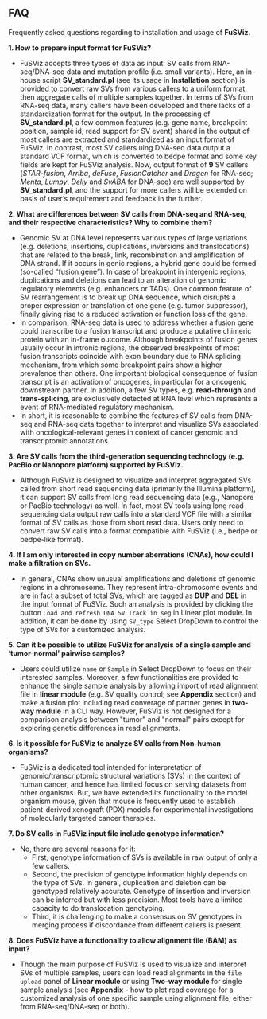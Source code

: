 ## FAQ

Frequently asked questions regarding to installation and usage of **FuSViz**.

__1. How to prepare input format for FuSViz?__

- FuSViz accepts three types of data as input: SV calls from RNA-seq/DNA-seq data and mutation profile (i.e. small variants). Here, an in-house script **SV_standard.pl** (see its usage in **Installation** section) is provided to convert raw SVs from various callers to a uniform format, then aggregate calls of multiple samples together. In terms of SVs from RNA-seq data, many callers have been developed and there lacks of a standardization format for the output. In the processing of **SV_standard.pl**, a few common features (e.g. gene name, breakpoint position, sample id, read support for SV event) shared in the output of most callers are extracted and standardized as an input format of FuSViz. In contrast, most SV callers uing DNA-seq data output a standard VCF format, which is converted to bedpe format and some key fields are kept for FuSViz analysis. Now, output format of **9** SV callers (*STAR-fusion*, *Arriba*, *deFuse*, *FusionCatcher* and *Dragen* for RNA-seq; *Menta*, *Lumpy*, *Delly* and *SvABA* for DNA-seq) are well supported by **SV_standard.pl**, and the support for more callers will be extended on basis of user’s requirement and feedback in the further.

__2. What are differences between SV calls from DNA-seq and RNA-seq, and their respective characteristics? Why to combine them?__

- Genomic SV at DNA level represents various types of large variations (e.g. deletions, insertions, duplications, inversions and translocations) that are related to the break, link, recombination and amplification of DNA strand. If it occurs in genic regions, a hybrid gene could be formed (so-called “fusion gene”). In case of breakpoint in intergenic regions, duplications and deletions can lead to an alteration of genomic regulatory elements (e.g. enhancers or TADs). One common feature of SV rearrangement is to break up DNA sequence, which disrupts a proper expression or translation of one gene (e.g. tumor suppressor), finally giving rise to a reduced activation or function loss of the gene.   
- In comparison, RNA-seq data is used to address whether a fusion gene could transcribe to a fusion transcript and produce a putative chimeric protein with an in-frame outcome. Although breakpoints of fusion genes usually occur in intronic regions, the observed breakpoints of most fusion transcripts coincide with exon boundary due to RNA splicing mechanism, from which some breakpoint pairs show a higher prevalence than others. One important biological consequence of fusion transcript is an activation of oncogenes, in particular for a oncogenic downstream partner. In addition, a few SV types, e.g. **read-through** and **trans-splicing**, are exclusively detected at RNA level which represents a event of RNA-mediated regulatory mechanism. 
- In short, it is reasonable to combine the features of SV calls from DNA-seq and RNA-seq data together to interpret and visualize SVs associated with oncological-relevant genes in context of cancer genomic and transcriptomic annotations.

__3. Are SV calls from the third-generation sequencing technology (e.g. PacBio or Nanopore platform) supported by FuSViz.__

- Although FuSViz is designed to visualize and interpret aggregated SVs called from short read sequencing data (primarily the Illumina platform), it can support SV calls from long read sequencing data (e.g., Nanopore or PacBio technology) as well. In fact, most SV tools using long read sequencing data output raw calls into a standard VCF file with a similar format of SV calls as those from short read data. Users only need to convert raw SV calls into a format compatible with FuSViz (i.e., bedpe or bedpe-like format). 

__4. If I am only interested in copy number aberrations (CNAs), how could I make a filtration on SVs.__

- In general, CNAs show unusual amplifications and deletions of genomic regions in a chromosome. They represent intra-chromosome events and are in fact a subset of total SVs, which are tagged as **DUP** and **DEL** in the input format of FuSViz. Such an analysis is provided by clicking the button `Load and refresh DNA SV Track in seg` in Linear plot module. In addition, it can be done by using `SV_type` Select DropDown to control the type of SVs for a customized analysis.

__5. Can it be possible to utilize FuSViz for analysis of a single sample and ‘tumor-normal’ pairwise samples?__

- Users could utilize `name` or `Sample` in Select DropDown to focus on their interested samples. Moreover, a few functionalities are provided to enhance the single sample analysis by allowing import of read alignment file in **linear module** (e.g. SV quality control; see **Appendix** section) and make a fusion plot including read converage of partner genes in **two-way module** in a CLI way. However, FuSViz is not designed for a comparison analysis between "tumor" and "normal" pairs except for exploring genetic differences in read alignments.

__6. Is it possible for FuSViz to analyze SV calls from Non-human organisms?__

- FuSViz is a dedicated tool intended for interpretation of genomic/transcriptomic structural variations (SVs) in the context of human cancer, and hence has limited focus on serving datasets from other organisms. But, we have extended its functionality to the model organism mouse, given that mouse is frequently used to establish patient-derived xenograft (PDX) models for experimental investigations of molecularly targeted cancer therapies. 

__7. Do SV calls in FuSViz input file include genotype information?__

- No, there are several reasons for it:  
	- First, genotype information of SVs is available in raw output of only a few callers.   
	- Second, the precision of genotype information highly depends on the type of SVs. In general, duplication and deletion can be genotyped relatively accurate. Genotype of insertion and inversion can be inferred but with less precision. Most tools have a limited capacity to do translocation genotyping.  
	- Third, it is challenging to make a consensus on SV genotypes in merging process if discordance from different callers is present.

__8. Does FuSViz have a functionality to allow alignment file (BAM) as input?__

- Though the main purpose of FuSViz is used to visualize and interpret SVs of multiple samples, users can load read alignments in the `file upload` panel of **Linear module** or using **Two-way module** for single sample analysis (see **Appendix** - how to plot read coverage for a customized analysis of one specific sample using alignment file, either from RNA-seq/DNA-seq or both).

